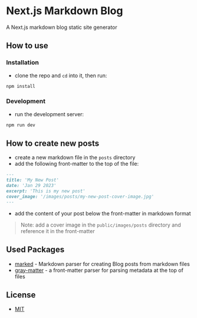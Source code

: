 # Next.js Markdown Blog

A Next.js markdown blog static site generator

## How to use

### Installation

- clone the repo and `cd` into it, then run:

```bash
npm install
```

### Development

- run the development server:

```bash
npm run dev
```

## How to create new posts

- create a new markdown file in the `posts` directory
- add the following front-matter to the top of the file:

```markdown
---
title: 'My New Post'
date: 'Jan 29 2023'
excerpt: 'This is my new post'
cover_image: '/images/posts/my-new-post-cover-image.jpg'
---
```

- add the content of your post below the front-matter in markdown format

> Note: add a cover image in the `public/images/posts` directory and reference it in the front-matter

## Used Packages

- [marked](https://www.npmjs.com/package/marked) - Markdown parser for creating Blog posts from markdown files
- [gray-matter](https://www.npmjs.com/package/gray-matter) - a front-matter parser for parsing metadata at the top of files

## License

- [MIT](LICENSE.md)
